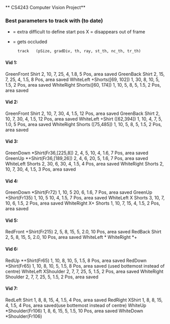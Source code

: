 ** CS4243 Computer Vision Project**

### Best parameters to track with (to date)

* = extra difficult to define start pos 
X = disappears out of frame
+ = gets occluded

		track	(pSize, gradDiv, th, ray, st_th, nc_th, tr_th)		
#### Vid 1:
GreenFront	Shirt	2, 10, 7, 25, 4, 1.8, 5			Pos, area saved
GreenBack	Shirt	2, 15, 7, 25, 4, 1.5, 8			Pos, area saved
WhiteLeft	+Shorts([69, 102]) 1, 30, 8, 10, 5, 1.5, 2	Pos, area saved
WhiteRight	Shorts([60, 174])  1, 10, 5, 8, 5, 1.5, 2	Pos, area saved

#### Vid 2: 	
GreenFront	Shirt	2, 10, 7, 30, 4, 1.5, 12		Pos, area saved
GreenBack	Shirt	2, 10, 7, 30, 4, 1.5, 12		Pos, area saved
WhiteLeft	+Shirt ([62,394]) 1, 10, 4, 7, 5, 1.0, 5	Pos, area saved
WhiteRight	Shorts ([75,485]) 1, 10, 5, 8, 5, 1.5, 2	Pos, area saved

#### Vid 3: 	
GreenDown	*Shirt(Fr36,[225,8])   2, 4, 5, 10, 4, 1.6, 7	Pos, area saved
GreenUp		*+Shirt(Fr36,[189,26]) 2, 4, 6, 20, 5, 1.6, 7	Pos, area saved
WhiteLeft	Shorts	2, 30, 6, 30, 4, 1.5, 4			Pos, area saved
WhiteRight	Shorts	2, 10, 7, 30, 4, 1.5, 3			Pos, area saved

#### Vid 4: 	
GreenDown	*Shirt(Fr72)  1, 10, 5 20, 6, 1.6, 7		Pos, area saved
GreenUp		*Shirt(Fr135) 1, 10, 5 10, 4, 1.5, 7		Pos, area saved
WhiteLeft	X Shorts  3, 10, 7, 10, 6, 1.5, 2		Pos, area saved
WhiteRight	X+ Shorts 1, 10, 7, 15, 4, 1.5, 2		Pos, area saved

#### Vid 5: 	
RedFront	+Shirt(Fr215) 2, 5, 8, 15, 5, 2.0, 10		Pos, area saved
RedBack		Shirt	      2, 5, 8, 15, 5, 2.0, 10		Pos, area saved
WhiteLeft	*
WhiteRight	*+

#### Vid 6: 	
RedUp		*+Shirt(Fr65) 1, 10, 8, 10, 5, 1.5, 8		Pos, area saved
RedDown		*Shirt(Fr65)  1, 10, 8, 10, 5, 1.5, 8		Pos, area saved (used bottemost instead of centre)
WhiteLeft	XShoulder 2, 7, 7, 25, 5, 1.5, 2		Pos, area saved
WhiteRight	Shoulder  2, 7, 7, 25, 5, 1.5, 2		Pos, area saved

#### Vid 7: 	
RedLeft		Shirt 1, 8, 8, 15, 4, 1.5, 4			Pos, area saved
RedRight	XShirt 1, 8, 8, 15, 4, 1.5, 4 			Pos, area saved(use bottemost instead of centre)
WhiteUp		*Shoulder(Fr106) 1, 8, 6, 15, 5, 1.5, 10	Pos, area saved
WhiteDown	*Shoulder(Fr106)











